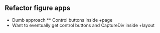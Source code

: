 ## Refactor figure apps
* Dumb approach
** Control buttons inside +page
* Want to eventually get control buttons and CaptureDiv inside +layout


